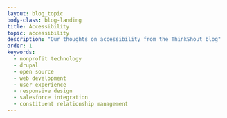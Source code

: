 ```yaml
---
layout: blog_topic
body-class: blog-landing
title: Accessibility
topic: accessibility
description: "Our thoughts on accessibility from the ThinkShout blog"
order: 1
keywords:
  - nonprofit technology
  - drupal
  - open source
  - web development
  - user experience
  - responsive design
  - salesforce integration
  - constituent relationship management
---
```

